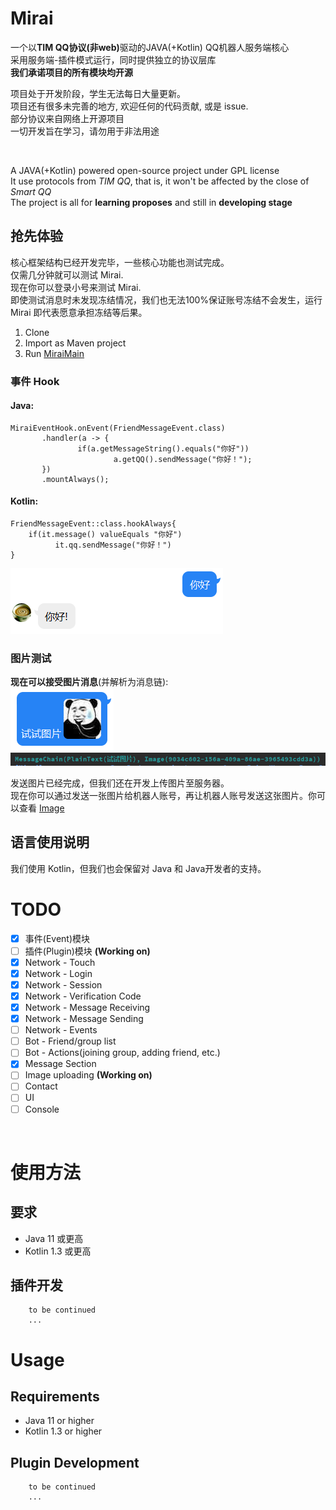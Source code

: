 # Mirai

一个以<b>TIM QQ协议(非web)</b>驱动的JAVA(+Kotlin) QQ机器人服务端核心  
采用服务端-插件模式运行，同时提供独立的协议层库  
**我们承诺项目的所有模块均开源**  
  
项目处于开发阶段，学生无法每日大量更新。  
项目还有很多未完善的地方, 欢迎任何的代码贡献, 或是 issue.   
部分协议来自网络上开源项目  
一切开发旨在学习，请勿用于非法用途  

<br>

A JAVA(+Kotlin) powered open-source project under GPL license<br>
It use protocols from <i>TIM QQ</i>, that is, it won't be affected by the close of <i>Smart QQ</i><br>
The project is all for <b>learning proposes</b> and still in <b>developing stage</b><br>


## 抢先体验  
核心框架结构已经开发完毕，一些核心功能也测试完成。  
仅需几分钟就可以测试 Mirai.  
现在你可以登录小号来测试 Mirai.  
即使测试消息时未发现冻结情况，我们也无法100%保证账号冻结不会发生，运行 Mirai 即代表愿意承担冻结等后果。

1. Clone
2. Import as Maven project
3. Run [MiraiMain](mirai-core/src/main/java/net/mamoe/mirai/MiraiMain.java#L7)

### 事件 Hook
#### Java:
```
MiraiEventHook.onEvent(FriendMessageEvent.class)
       .handler(a -> {
               if(a.getMessageString().equals("你好")) 
                       a.getQQ().sendMessage("你好！");
       })
       .mountAlways();
```
#### Kotlin:
```
FriendMessageEvent::class.hookAlways{
    if(it.message() valueEquals "你好")
          it.qq.sendMessage("你好！")
}
```
![AYWVE86P](.github/A%7DYWVE860U%28%25YQD%24R1GB1%5BP.png)

### 图片测试
**现在可以接受图片消息**(并解析为消息链):  
![JsssF](.github/J%5DCE%29IK4BU08%28EO~UVLJ%7B%5BF.png)  
![](.github/68f8fec9.png)

发送图片已经完成，但我们还在开发上传图片至服务器。  
现在你可以通过发送一张图片给机器人账号，再让机器人账号发送这张图片。你可以查看 [Image](src/main/java/net/mamoe/mirai/message/Image.kt)

## 语言使用说明
我们使用 Kotlin，但我们也会保留对 Java 和 Java开发者的支持。

# TODO
- [x] 事件(Event)模块  
- [ ] 插件(Plugin)模块  **(Working on)**
- [x] Network - Touch  
- [X] Network - Login
- [X] Network - Session  
- [X] Network - Verification Code
- [X] Network - Message Receiving  
- [X] Network - Message Sending  
- [ ] Network - Events
- [ ] Bot - Friend/group list
- [ ] Bot - Actions(joining group, adding friend, etc.)
- [x] Message Section
- [ ] Image uploading **(Working on)**
- [ ] Contact  
- [ ] UI
- [ ] Console

<br>

# 使用方法
## 要求
- Java 11 或更高
- Kotlin 1.3 或更高
## 插件开发
``` text
    to be continued
    ...
```

# Usage
## Requirements
- Java 11 or higher
- Kotlin 1.3 or higher
## Plugin Development
``` text
    to be continued
    ...
```




